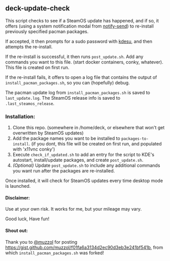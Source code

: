 ## deck-update-check
This script checks to see if a SteamOS update has happened, and if so, it offers (using a system notification modal from [notify-send](https://man.archlinux.org/man/notify-send.1.en)) to re-install previously specified pacman packages.

If accepted, it then prompts for a sudo password with [kdesu](https://api.kde.org/frameworks/kdesu/html/index.html), and then attempts the re-install.

If the re-install is successful, it then runs `post_update.sh`. Add any commands you want to this file. (start docker containers, conky, whatever). This file is created on first run.

If the re-install fails, it offers to open a log file that contains the output of `install_pacman_packages.sh`, so you can (hopefully) debug.

The pacman update log from `install_pacman_packages.sh` is saved to `last_update.log`.
The SteamOS release info is saved to `.last_steamos_release`.

### Installation:
1. Clone this repo. (somewhere in /home/deck, or elsewhere that won't get overwritten by SteamOS updates)
2. Add the package names you want to be installed to `packages-to-install`. (if you dont, this file will be created on first run, and populated with 'x11vnc conky')
3. Execute `check_if_updated.sh` to add an entry for the script to KDE's autostart, install/update packages, and create `post_update.sh`.
4. *(Optional)* Update `post_update.sh` to include any additional commands you want run after the packages are re-installed.

Once installed, it will check for SteamOS updates every time desktop mode is launched.

#### Disclaimer:
Use at your own risk. It works for me, but your mileage may vary.

Good luck, Have fun!

#### Shout out:
Thank you to [@muzzol](https://github.com/muzzol) for posting https://gist.github.com/muzzol/f01fa6a3134d2ec90d3eb3e241bf541b, from which `install_pacman_packages.sh` was forked! 